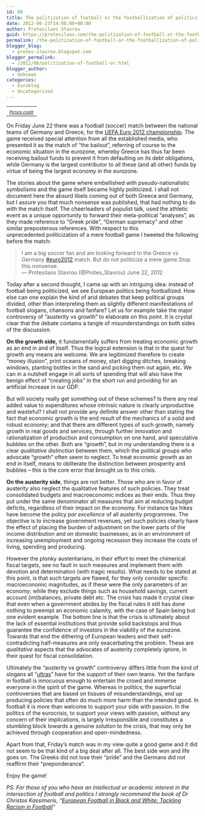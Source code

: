 ```yaml
---
id: 89
title: The politization of football or the footballization of politics?
date: 2012-06-23T14:08:00+00:00
author: Protesilaos Stavrou
guid: https://protesilaos.com/the-politization-of-football-or-the-footballization-of-politics/
permalink: /the-politization-of-football-or-the-footballization-of-politics/
blogger_blog:
  - protes-stavrou.blogspot.com
blogger_permalink:
  - /2012/06/politization-of-football-or.html
blogger_author:
  - Unknown
categories:
  - Euroblog
  - Uncategorized
---
```

<table align="center" cellpadding="0" cellspacing="0" class="tr-caption-container" style="margin-left: auto; margin-right: auto; text-align: center;">
  <tr>
    <td style="text-align: center;">
    </td>
  </tr>
  
  <tr>
    <td class="tr-caption" style="text-align: center;">
      <a href="http://www.nationalturk.com/en/germany-vs-greece-euro-2012-preview-epic-battle-of-bailout-and-grudge-feat-politics-vs-football-20155" rel="nofollow" style="font-size: medium; text-align: -webkit-auto;" target="_blank"><i><span style="font-size: x-small;">Picture credit</span></i></a>
    </td>
  </tr>
</table>

On Friday June 22 there was a football (soccer) match between the national teams of Germany and Greece, for the <a href="http://www.uefa.com/uefaeuro/index.html" target="_blank">UEFA Euro 2012 championship</a>. The game received special attention from all the established media, who presented it as the match of &#8220;the bailout&#8221;, referring of course to the economic situation in the eurozone, whereby Greece has thus far been receiving bailout funds to prevent it from defaulting on its debt obligations, while Germany is the largest contributor to all these (and all other) funds by virtue of being the largest economy in the eurozone.

The stories about the game where embellished with pseudo-nationalistic symbolisms and the game itself became highly politicized. I shall not document here the absurd libels coming out of both Greece and Germany, but I assure you that much nonsense was published, that had nothing to do with the match itself. The cheerleaders of populist talk, used the athletic event as a unique opportunity to forward their meta-political &#8220;analyses&#8221;, as they made reference to &#8220;Greek pride&#8221;, &#8220;German supremacy&#8221; and other similar preposterous&nbsp;references.&nbsp;With respect to this unprecedented&nbsp;politicization&nbsp;of a mere football game I tweeted the following before the match:

<blockquote class="twitter-tweet tw-align-center">
  <p>
    I am a big soccer fan and am looking forward to the Greece vs Germany <a href="https://twitter.com/search/%2523euro2012">#euro2012</a> match. But do not politicize a mere game.Stop this nonsense.<br />— Protesilaos Stavrou (@Protes_Stavrou) June 22, 2012
  </p>
</blockquote>



Today after a second thought, I came up with an intriguing idea: instead of football being politicized, we see European politics being footballized. How else can one explain the kind of arid debates that keep political groups divided, other than interpreting them as slightly different manifestations of football slogans, chansons and fanfare? Let us for example take the major controversy of &#8220;austerity vs growth&#8221; to elaborate on this point. It is crystal clear that the debate contains a tangle of misunderstandings on both sides of the discussion.

**On the growth side,** it fundamentally suffers from treating economic growth as an end in and of itself. Thus the logical extension is that in the quest for growth any means are welcome. We are legitimized therefore to create &#8220;money illusion&#8221;, print oceans of money, start digging ditches, breaking windows, planting bottles in the sand and picking them out again, etc. We can in a nutshell engage in all sorts of spending that will also have the benign effect of &#8220;creating jobs&#8221; in the short run and providing for an artificial increase in our GDP.

But will society really get something out of these schemes? Is there any real added value to expenditures whose intrinsic nature is clearly unproductive and wasteful? I shall not provide any definite answer other than stating the fact that economic growth is the end result of the mechanics of a solid and robust economy; and that there are different types of such growth, namely growth in real goods and services, through further innovation and rationalization of production and consumption on one hand, and speculative bubbles on the other. Both are &#8220;growth&#8221;, but in my understanding there is a clear _qualitative_ distinction between them, which the political groups who advocate &#8220;growth&#8221; often seem to neglect. To treat economic growth as an end in itself, means to obliterate the distinction between prosperity and bubbles &#8211; this is the core error that brought us to this crisis.

**On the austerity side**, things are not better. Those who are in favor of austerity also neglect the&nbsp;qualitative&nbsp;features of such policies. They treat consolidated budgets and macroeconomic indices as their ends. Thus they put under the same denominator all measures that aim at reducing budget deficits, regardless of their impact on the economy. For instance tax hikes have become the policy _par excellence_ of all austerity programmes. The objective is to increase government revenues, yet such policies clearly have the effect of placing the burden of adjustment on the lower parts of the income distribution and on domestic businesses; as in an environment of increasing unemployment and ongoing recession they increase the costs of living, spending and producing.

However the plonky austeritarians, in their effort to meet the chimerical fiscal targets, see no fault in such measures and implement them with devotion and determination (with tragic results). What needs to be stated at this point, is that such targets are flawed, for they only consider specific macroeconomic magnitudes, as if these were the only parameters of an economy; while they exclude things such as household savings, current account (im)balances, private debt etc. The crisis has made it crystal clear that even when a government abides by the fiscal rules it still has done nothing to&nbsp;preempt&nbsp;an economic calamity, with the case of Spain being but one evident example. The bottom line is that the crisis is ultimately about the lack of essential institutions that provide solid backstops and thus guarantee the confidence of investors in the viability of the eurozone. Towards that end the dithering of European leaders and their self-contradicting half-measures are only exacerbating the problem. These are _qualitative_ aspects that the advocates of austerity completely ignore, in their quest for fiscal consolidation.

Ultimately the &#8220;austerity vs growth&#8221; controversy differs little from the kind of slogans all &#8220;<a href="http://en.wikipedia.org/wiki/Ultras" target="_blank">ultras</a>&#8221; have for the support of their own teams. Yet the fanfare in football is&nbsp;innocuous&nbsp;enough to entertain the crowd and immerse everyone in the spirit of the game. Whereas in politics, the superficial controversies that are based on tissues of misunderstandings, end up producing policies that often do much more harm than the intended good. In football it is more than welcome to support your side with passion. In the politics of the eurocrisis, to support your views with passion, without any concern of their implications, is largely irresponsible and constitutes a stumbling block towards a genuine solution to the crisis, that may only be achieved through cooperation and open-mindedness.

Apart from that, Friday&#8217;s match was in my view quite a good game and it did not seem to be that kind of a big deal after all. The best side won and life goes on. The Greeks did not lose their &#8220;pride&#8221; and the Germans did not reaffirm their &#8220;preponderance&#8221;.

Enjoy the game!

_PS. For those of you who have an intellectual or academic interest in the intersection of football and politics I strongly recommend the book of Dr Christos Kassimeris, &#8220;<a href="http://www.amazon.com/European-Football-Black-White-Tackling/dp/0739119591" target="_blank">European Football in Black and White: Tackling Racism in Football</a>&#8220;_